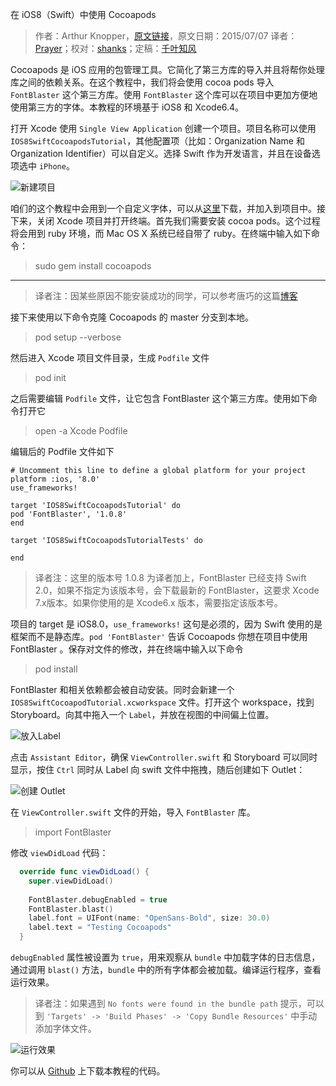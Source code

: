 在 iOS8（Swift）中使用 Cocoapods

> 作者：Arthur Knopper，[原文链接](http://www.ioscreator.com/tutorials/cocoapods-tutorial-ios8-swift)，原文日期：2015/07/07
> 译者：[Prayer](http://www.futantan.com)；校对：[shanks](http://codebuild.me/)；定稿：[千叶知风](http://weibo.com/xiaoxxiao)
  







<!--此处开始正文-->

Cocoapods 是 iOS 应用的包管理工具。它简化了第三方库的导入并且将帮你处理库之间的依赖关系。在这个教程中，我们将会使用 cocoa pods 导入 `FontBlaster` 这个第三方库。使用 `FontBlaster` 这个库可以在项目中更加方便地使用第三方的字体。本教程的环境基于 iOS8 和 Xcode6.4。



打开 Xcode 使用 `Single View Application` 创建一个项目。项目名称可以使用 `IOS8SwiftCocoapodsTutorial`，其他配置项（比如：Organization Name 和 Organization Identifier）可以自定义。选择 Swift 作为开发语言，并且在设备选项选中 `iPhone`。 

![新建项目](http://swift.ggimg/articles/Cocoapods-Tutorial-in-iOS8-with-Swift/IOS8SwiftCocoapodsTutorial_1.png)

咱们的这个教程中会用到一个自定义字体，可以从[这里](http://www.ioscreator.com/s/OpenSans-Bold.ttf)下载，并加入到项目中。接下来，关闭 Xcode 项目并打开终端。首先我们需要安装 cocoa pods。这个过程将会用到 ruby 环境，而 Mac OS X 系统已经自带了 ruby。在终端中输入如下命令：

> sudo gem install cocoapods

---

> 译者注：因某些原因不能安装成功的同学，可以参考唐巧的这篇[博客](http://blog.devtang.com/blog/2014/05/25/use-cocoapod-to-manage-ios-lib-dependency/)

接下来使用以下命令克隆 Cocoapods 的 master 分支到本地。

> pod setup --verbose

然后进入 Xcode 项目文件目录，生成 `Podfile` 文件

> pod init

之后需要编辑 `Podfile` 文件，让它包含 FontBlaster 这个第三方库。使用如下命令打开它

> open -a Xcode Podfile

编辑后的 Podfile 文件如下

```
# Uncomment this line to define a global platform for your project
platform :ios, '8.0'
use_frameworks!

target 'IOS8SwiftCocoapodsTutorial' do
pod 'FontBlaster', '1.0.8'
end

target 'IOS8SwiftCocoapodsTutorialTests' do

end
```

> 译者注：这里的版本号 1.0.8 为译者加上，FontBlaster 已经支持 Swift 2.0，如果不指定为该版本号，会下载最新的 FontBlaster，这要求 Xcode 7.x版本。如果你使用的是 Xcode6.x 版本，需要指定该版本号。

项目的 target 是 iOS8.0，`use_frameworks!` 这句是必须的，因为 Swift 使用的是框架而不是静态库。`pod 'FontBlaster'` 告诉 Cocoapods 你想在项目中使用 FontBlaster 。保存对文件的修改，并在终端中输入以下命令

> pod install 

FontBlaster 和相关依赖都会被自动安装。同时会新建一个 `IOS8SwiftCocoapodTutorial.xcworkspace` 文件。打开这个 workspace，找到 Storyboard。向其中拖入一个 `Label`，并放在视图的中间偏上位置。

![放入Label](http://swift.ggimg/articles/Cocoapods-Tutorial-in-iOS8-with-Swift/IOS8SwiftCocoapodsTutorial_2.png)

点击 `Assistant Editor`，确保 `ViewController.swift` 和 Storyboard 可以同时显示，按住 `Ctrl` 同时从 Label 向 swift 文件中拖拽，随后创建如下 Outlet：

![创建 Outlet](http://swift.ggimg/articles/Cocoapods-Tutorial-in-iOS8-with-Swift/IOS8SwiftCocoapodsTutorial_3.png)

在 `ViewController.swift` 文件的开始，导入 `FontBlaster` 库。

> import FontBlaster

修改 `viewDidLoad` 代码：

```swift
  override func viewDidLoad() {
    super.viewDidLoad()
    
    FontBlaster.debugEnabled = true
    FontBlaster.blast()
    label.font = UIFont(name: "OpenSans-Bold", size: 30.0)
    label.text = "Testing Cocoapods"
  }
```

`debugEnabled` 属性被设置为 `true`，用来观察从 `bundle` 中加载字体的日志信息，通过调用 `blast()` 方法，`bundle` 中的所有字体都会被加载。编译运行程序，查看运行效果。

> 译者注：如果遇到 `No fonts were found in the bundle path` 提示，可以到 `'Targets' -> 'Build Phases' -> 'Copy Bundle Resources'` 中手动添加字体文件。

![运行效果](http://swift.ggimg/articles/Cocoapods-Tutorial-in-iOS8-with-Swift/IOS8SwiftCocoapodsTutorial_4.png)

你可以从 [Github](https://github.com/ioscreator/ioscreator) 上下载本教程的代码。



